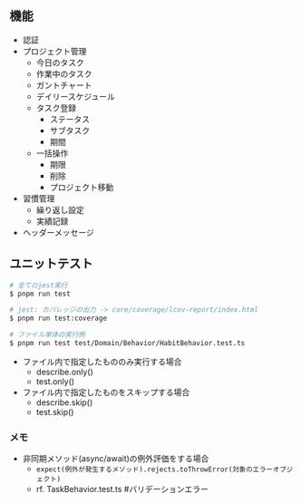 ## 機能

* 認証
* プロジェクト管理
  * 今日のタスク
  * 作業中のタスク
  * ガントチャート
  * デイリースケジュール
  * タスク登録
    * ステータス
    * サブタスク
    * 期間
  * 一括操作
    * 期限
    * 削除
    * プロジェクト移動
* 習慣管理
  * 繰り返し設定
  * 実績記録
* ヘッダーメッセージ

## ユニットテスト

```bash
# 全てのjest実行
$ pnpm run test

# jest: カバレッジの出力 -> core/coverage/lcov-report/index.html
$ pnpm run test:coverage

# ファイル単体の実行例
$ pnpm run test test/Domain/Behavior/HabitBehavior.test.ts
```

* ファイル内で指定したもののみ実行する場合
  * describe.only()
  * test.only()
* ファイル内で指定したものをスキップする場合
  * describe.skip()
  * test.skip()

### メモ
* 非同期メソッド(async/await)の例外評価をする場合
  * `expect(例外が発生するメソッド).rejects.toThrowError(対象のエラーオブジェクト)`
  * rf. TaskBehavior.test.ts #バリデーションエラー